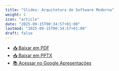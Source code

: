 ```yaml
---
title: "Slides: Arquitetura de Software Moderna"
weight: 1
icon: "article"
date: "2025-09-15T00:34:57+01:00"
lastmod: "2025-09-15T00:34:57+01:00"
draft: false
---
```


- [📥 Baixar em PDF](/slides/Arquitetura-de-Software-Moderna/Arquitetura-de-Software-Moderna.pdf)
- [📥 Baixar em PPTX](/slides/Arquitetura-de-Software-Moderna/Arquitetura-de-Software-Moderna.pptx)
- [📚 Acessar no Google Apresentações](https://docs.google.com/presentation/d/1v_33mOKhhCnBdmDQ7CT1kEVIV8b_c_CYw-5kPfGaDEo/edit?usp=sharing)
